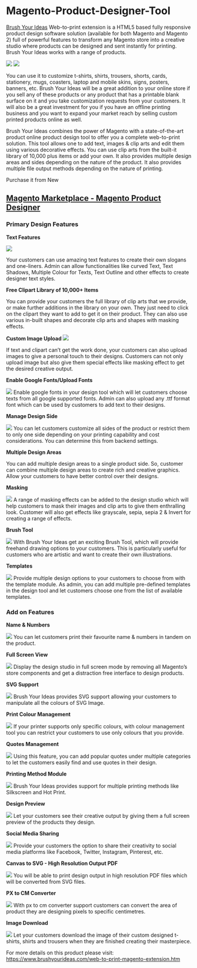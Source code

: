 # Magento-Product-Designer-Tool

<a href="https://www.brushyourideas.com">Brush Your Ideas</a> Web-to-print extension is a HTML5 based fully responsive product design software solution (available for both Magento and Magento 2) full of powerful features to transform any Magento store into a creative studio where products can be designed and sent instantly for printing. Brush Your Ideas works with a range of products. 

<img src="https://marketplace.magento.com/media/catalog/product/cache/image/750x360/e9c3970ab036de70892d86c6d221abfe/b/r/brush_your_ideas_store-logo-250x250_m1.png">
<img src="https://marketplace.magento.com/media/catalog/product/cache/image/750x360/e9c3970ab036de70892d86c6d221abfe/b/r/brush_your_ideas_store-m2-250x250.png">


You can use it to customize t-shirts, shirts, trousers, shorts, cards, stationery, mugs, coasters, laptop and mobile skins, signs, posters, banners, etc. Brush Your Ideas will be a great addition to your online store if you sell any of these products or any product that has a printable blank surface on it and you take customization requests from your customers. It will also be a great investment for you if you have an offline printing business and you want to expand your market reach by selling custom printed products online as well.

Brush Your Ideas combines the power of Magento with a state-of-the-art product online product design tool to offer you a complete web-to-print solution. This tool allows one to add text, images & clip arts and edit them using various decorative effects. You can use clip arts from the built-it library of 10,000 plus items or add your own. It also provides multiple design areas and sides depending on the nature of the product. It also provides multiple file output methods depending on the nature of printing. 

Purchase it from New <a href="https://marketplace.magento.com/biztech-magento1-productdesigner.html"><h2>Magento Marketplace - Magento Product Designer</h2></a>

<h3>Primary Design Features</h3>

<b>Text Features</b>

<img src="https://www.brushyourideas.com/skin/frontend/brushyourideas/brushyourideas/images/cloth/feature-1.png">

Your customers can use amazing text features to create their own slogans and one-liners. Admin can allow functionalities like curved Text, Text Shadows, Multiple Colour for Texts, Text Outline and other effects to create designer text styles.

<b>Free Clipart Library of 10,000+ Items</b>

You can provide your customers the full library of clip arts that we provide, or make further additions in the library on your own. They just need to click on the clipart they want to add to get it on their product. They can also use various in-built shapes and decorate clip arts and shapes with masking effects.

<b>Custom Image Upload</b>
<img src="https://www.brushyourideas.com/skin/frontend/brushyourideas/brushyourideas/images/cloth/feature-5.png">

If text and clipart can’t get the work done, your customers can also upload images to give a personal touch to their designs. Customers can not only upload image but also give them special effects like masking effect to get the desired creative output.

<b>Enable Google Fonts/Upload Fonts</b>

<img src="https://www.brushyourideas.com/skin/frontend/brushyourideas/brushyourideas/images/card/feature-5.png">
Enable google fonts in your design tool which will let customers choose texts from all google supported fonts. Admin can also upload any .ttf format font which can be used by customers to add text to their designs.

<b>Manage Design Side</b>

<img src="https://www.brushyourideas.com/skin/frontend/brushyourideas/brushyourideas/images/cloth/feature-7.png">
You can let customers customize all sides of the product or restrict them to only one side depending on your printing capability and cost considerations. You can determine this from backend settings.

<b>Multiple Design Areas</b>

You can add multiple design areas to a single product side. So, customer can combine multiple design areas to create rich and creative graphics. Allow your customers to have better control over their designs.

<b>Masking</b>

<img src="https://www.brushyourideas.com/skin/frontend/brushyourideas/brushyourideas/images/skin/feature-11.png">
A range of masking effects can be added to the design studio which will help customers to mask their images and clip arts to give them enthralling look. Customer will also get effects like grayscale, sepia, sepia 2 & Invert for creating a range of effects.

<b>Brush Tool</b>

<img src="https://www.brushyourideas.com/skin/frontend/brushyourideas/brushyourideas/images/cloth/feature-17.png">
With Brush Your Ideas get an exciting Brush Tool, which will provide freehand drawing options to your customers. This is particularly useful for customers who are artistic and want to create their own illustrations.

<b>Templates </b>

<img src="https://www.brushyourideas.com/skin/frontend/brushyourideas/brushyourideas/images/card/feature-12.png">
Provide multiple design options to your customers to choose from with the template module. As admin, you can add multiple pre-defined templates in the design tool and let customers choose one from the list of available templates.

<h3>Add on Features</h3>

<b>Name & Numbers</b>

<img src="https://www.brushyourideas.com/skin/frontend/brushyourideas/brushyourideas/images/cloth/feature-9.png">
You can let customers print their favourite name & numbers in tandem on the product.

<b>Full Screen View</b>

<img src="https://www.brushyourideas.com/skin/frontend/brushyourideas/brushyourideas/images/sign/feature-8.png">
Display the design studio in full screen mode by removing all Magento’s store components and get a distraction free interface to design products.

<b>SVG Support</b>

<img src="https://www.brushyourideas.com/skin/frontend/brushyourideas/brushyourideas/images/skin/feature-7.png">
Brush Your Ideas provides SVG support allowing your customers to manipulate all the colours of SVG Image.

<b>Print Colour Management</b>

<img src="https://www.brushyourideas.com/skin/frontend/brushyourideas/brushyourideas/images/gift/feature-10.png">
If your printer supports only specific colours, with colour management tool you can restrict your customers to use only colours that you provide.

<b>Quotes Management</b>

<img src="https://www.brushyourideas.com/skin/frontend/brushyourideas/brushyourideas/images/card/feature-11.png">
Using this feature, you can add popular quotes under multiple categories to let the customers easily find and use quotes in their design. 

<b>Printing Method Module</b>

<img src="https://www.brushyourideas.com/skin/frontend/brushyourideas/brushyourideas/images/sign/feature-14.png">
Brush Your Ideas provides support for multiple printing methods like Silkscreen and Hot Print. 

<b>Design Preview</b>

<img src="https://www.brushyourideas.com/skin/frontend/brushyourideas/brushyourideas/images/cloth/feature-4.png">
Let your customers see their creative output by giving them a full screen preview of the products they design.

<b>Social Media Sharing</b>

<img src="https://www.brushyourideas.com/skin/frontend/brushyourideas/brushyourideas/images/card/feature-3.png">
Provide your customers the option to share their creativity to social media platforms like Facebook, Twitter, Instagram, Pinterest, etc.

<b>Canvas to SVG - High Resolution Output PDF</b>

<img src="https://www.brushyourideas.com/skin/frontend/brushyourideas/brushyourideas/images/gift/feature-7.png">
You will be able to print design output in high resolution PDF files which will be converted from SVG files. 

<b>PX to CM Converter</b>

<img src="https://www.brushyourideas.com/skin/frontend/brushyourideas/brushyourideas/images/skin/feature-16.png">
With px to cm converter support customers can convert the area of product they are designing pixels to specific centimetres. 

<b>Image Download</b>

<img src="https://www.brushyourideas.com/skin/frontend/brushyourideas/brushyourideas/images/sign/feature-17.png">
Let your customers download the image of their custom designed t-shirts, shirts and trousers when they are finished creating their masterpiece. 

For more details on this product please visit: https://www.brushyourideas.com/web-to-print-magento-extension.htm
